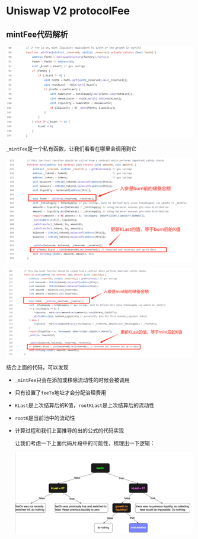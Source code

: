 # Uniswap V2 protocolFee

## mintFee代码解析

![UniswapV2-mintFee](images/UniswapV2-mintFee.jpg)

`_mintFee`是一个私有函数，让我们看看在哪里会调用到它

![UniswapV2-mintFee2](images/UniswapV2-mintFee2.jpg)

![UniswapV2-mintFee3](images/UniswapV2-mintFee3.jpg)

结合上面的代码，可以发现
- `_mintFee`只会在添加或移除流动性的时候会被调用
- 只有设置了`feeTo`地址才会分配治理费用
- `KLast`是上次结算后的K值，`rootKLast`是上次结算后的流动性
- `rootK`是当前池中的流动性
- 计算过程和我们上面推导的出的公式的代码实现
  
  让我们考虑一下上面代码片段中的可能性，梳理出一下逻辑：

  ![UniswapV2-mintFee4](images/UniswapV2-mintFee4.jpg)

